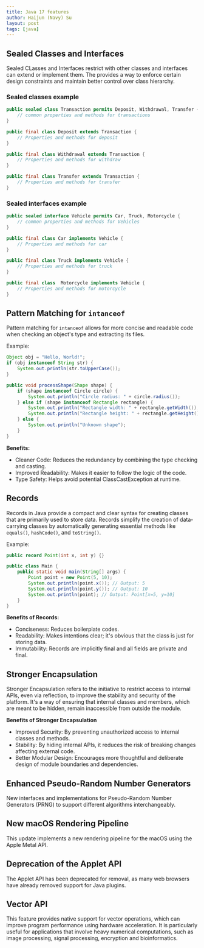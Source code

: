 ```yaml
---
title: Java 17 features
author: Haijun (Navy) Su
layout: post
tags: [java]
---
```


## Sealed Classes and Interfaces

Sealed CLasses and Interfaces restrict with other classes and interfaces can extend or implement them. The provides a way to enforce certain design constraints and maintain better control over class hierarchy.

### Sealed classes example

```java
public sealed class Transaction permits Deposit, Withdrawal, Transfer {
    // common properties and methods for transactions
}

public final class Deposit extends Transaction {
    // Properties and methods for deposit
}

public final class Withdrawal extends Transaction {
    // Properties and methods for withdraw
}

public final class Transfer extends Transaction {
    // Properties and methods for transfer
}
```

### Sealed interfaces example

```java
public sealed interface Vehicle permits Car, Truck, Motorcycle {
    // common properties and methods for Vehicles
}

public final class Car implements Vehicle {
    // Properties and methods for car
}

public final class Truck implements Vehicle {
    // Properties and methods for truck
}

public final class  Motorcycle implements Vehicle {
    // Properties and methods for motorcycle
}
```

## Pattern Matching for `intanceof`

Pattern matching for `intanceof` allows for more concise and readable code when checking an object's type and extracting its files.

Example:

```java
Object obj = "Hello, World!";
if (obj instanceof String str) {
    System.out.println(str.toUpperCase());
}

public void processShape(Shape shape) {
    if (shape instanceof Circle circle) {
        System.out.println("Circle radius: " + circle.radius());
    } else if (shape instanceof Rectangle rectangle) {
        System.out.println("Rectangle width: " + rectangle.getWidth());
        System.out.println("Rectangle height: " + rectangle.getHeight());
    } else {
        System.out.println("Unknown shape");
    }
}
```

**Benefits:**

* Cleaner Code: Reduces the redundancy by combining the type checking and casting.
* Improved Readability: Makes it easier to follow the logic of the code.
* Type Safety: Helps avoid potential ClassCastException at runtime.

## Records

Records in Java provide a compact and clear syntax for creating classes that are primarily used to store data. Records simplify the creation of data-carrying classes by automatically generating essential methods like `equals()`, `hashCode()`, and `toString()`.

Example:

```java
public record Point(int x, int y) {}

public class Main {
    public static void main(String[] args) {
        Point point = new Point(5, 10);
        System.out.println(point.x()); // Output: 5
        System.out.println(point.y()); // Output: 10
        System.out.println(point); // Output: Point[x=5, y=10]
    }
}
```

**Benefits of Records:**

* Conciseness: Reduces boilerplate codes.
* Readability: Makes intentions clear; it's obvious that the class is just for storing data.
* Immutability: Records are implicitly final and all fields are private and final.

## Stronger Encapsulation

Stronger Encapsulation refers to the initiative to restrict access to internal APIs, even via reflection, to improve the stability and security of the platform. It's a way of ensuring that internal classes and members, which are meant to be hidden, remain inaccessible from outside the module.

**Benefits of Stronger Encapsulation**

* Improved Security: By preventing unauthorized access to internal classes and methods.
* Stability: By hiding internal APIs, it reduces the risk of breaking changes affecting external code.
* Better Modular Design: Encourages more thoughtful and deliberate design of module boundaries and dependencies.

## Enhanced Pseudo-Random Number Generators

New interfaces and implementations for Pseudo-Random Number Generators (PRNG) to support different algorithms interchangeably.

## New macOS Rendering Pipeline

This update implements a new rendering pipeline for the macOS using the Apple Metal API.

## Deprecation of the Applet API

The Applet API has been deprecated for removal, as many web browsers have already removed support for Java plugins.

## Vector API

This feature provides native support for vector operations, which can improve program performance using hardware acceleration. It is particularly useful for applications that involve heavy numerical computations, such as image processing, signal processing, encryption and bioinformatics.
